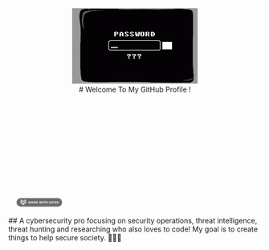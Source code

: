 <div align="center">
<img src="/passwrd.png" alt="GitHub Logo" width="250" height="150" />
</div>

<div align="center">
# Welcome To My GitHub Profile !
</div>
<br/>
<div align="center">
<img src="/name.gif" alt="LatoyaA Typer" />
</div>
## A cybersecurity pro focusing on security operations, threat intelligence, threat hunting and researching who also loves to code! My goal is to create things to help secure society. 👩🏽‍💻
<br/>
